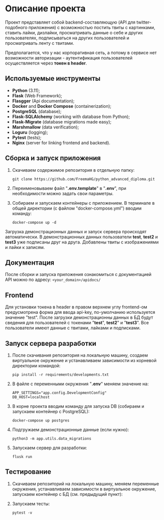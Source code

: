 # Описание проекта
Проект представляет собой backend-составляющую (API для twitter-подобного приложения) с возможностью постить твиты 
с картинками, ставить лайки, дизлайки, просматривать данные о себе и других пользователях, подписываться на других 
пользователей и просматривать ленту с твитами.

Предполагается, что у нас корпоративная сеть, а потому в сервисе нет возможности авторизации - 
аутентификация пользователей осуществляется через **токен в header**.

## Используемые инструменты
* **Python** (3.11);
* **Flask** (Web Framework);
* **Flasgger** (Api documentation);
* **Docker** and **Docker Compose** (containerization);
* **PostgreSQL** (database);
* **Flask-SQLAlchemy** (working with database from Python);
* **Flask-Migrate** (database migrations made easy);
* **Marshmallow** (data verification);
* **Loguru** (logging);
* **Pytest** (tests);
* **Nginx** (server for linking frontend and backend).

## Сборка и запуск приложения
1. Скачиваем содержимое репозитория в отдельную папку:
    ```
    git clone https://github.com/FreemaHG/python_advanced_diploma.git
    ```
2. Переименовываем файл "**.env.template**" в "**.env**", при необходимости можно задать свои параметры.


3. Собираем и запускаем контейнеры с приложением. В терминале в общей директории (с файлом "docker-compose.yml") 
вводим команду:
    ```
    docker-compose up -d
    ```

Загрузка демонстрационных данных и запуск сервера происходят автоматически. 
В демонстрационных данных пользователи **test**, **test2** и **test3** уже подписаны друг на друга. 
Добавлены твиты с изображениями и лайки к записям.

## Документация

После сборки и запуска приложения ознакомиться с документацией API можно по адресу:
    ```
    <your_domain>/apidocs/
    ```

## Frontend

Для установки токена в header в правом верхнем углу frontend-ом предусмотрена форма для ввода api-key, 
по-умолчанию используется значение "test". После загрузки демонстрационны данных в БД будут сведения для 
пользователей с токенами "**test**", **test2**" и "**test3**". 
Все пользователи имеют данные с твитами, лайками и подписками.

## Запуск сервера разработки

1. После скачивания репозитория на локальную машину, создаем виртуальное окружение и устанавливаем зависимости 
    из корневой директории командой:
    ```
    pip install -r requirements/developments.txt
    ```
   
2. В файле с переменными окружения "**.env**" меняем значение на:
    ```
    APP_SETTINGS="app.config.DevelopmentConfig"
    DB_HOST=localhost
    ```
   
2. В корне проекта вводим команду для запуска DB (собираем и запускаем контейнер с PostgreSQL):
    ```
    docker-compose up postgres
    ```
   
3. Подгружаем демонстрационные данные (если нужно):
    ```
    python3 -m app.utils.data_migrations
    ```
   
4. Запускаем сервер для разработки:
    ```
    flusk run
    ```

## Тестирование

1. Скачиваем репозиторий на локальную машину, меняем переменные окружения, устанавливаем зависимости 
    в виртуальное окружение, запускаем контейнер с БД (см. предыдущий пункт):


2. Запускаем тесты:
    ```
    pytest -v
    ```

